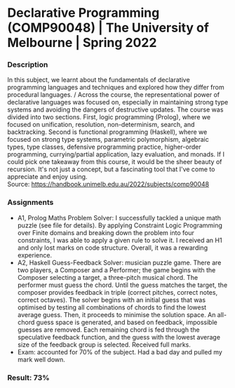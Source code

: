 # Declarative Programming (COMP90048) | The University of Melbourne | Spring 2022

### Description
In this subject, we learnt about the fundamentals of declarative programming languages and techniques and explored how they differ from procedural languages. /
Across the course, the representational power of declarative languages was focused on, especially in maintaining strong type systems and avoiding the dangers of destructive updates.
The course was divided into two sections. First, logic programming (Prolog), where we focused on unification, resolution, non-determinism, search, and backtracking. Second is functional programming (Haskell), where we focused on strong type systems, parametric polymorphism, algebraic types, type classes, defensive programming practice, higher-order programming, currying/partial application, lazy evaluation, and monads.
If I could pick one takeaway from this course, it would be the sheer beauty of recursion. It's not just a concept, but a fascinating tool that I've come to appreciate and enjoy using. \
Source: https://handbook.unimelb.edu.au/2022/subjects/comp90048
### Assignments
- A1, Prolog Maths Problem Solver: I successfully tackled a unique math puzzle (see file for details). By applying Constraint Logic Programming over Finite domains and breaking down the problem into four constraints, I was able to apply a given rule to solve it. I received an H1 and only lost marks on code structure. Overall, it was a rewarding experience.
- A2, Haskell Guess-Feedback Solver: musician puzzle game. There are two players, a Composer and a Performer; the game begins with the Composer selecting a target, a three-pitch musical chord. The performer must guess the chord. Until the guess matches the target, the composer provides feedback in triple (correct pitches, correct notes, correct octaves). The solver begins with an initial guess that was optimised by testing all combinations of chords to find the lowest average guess. Then, it proceeds to minimise the solution space. An all-chord guess space is generated, and based on feedback, impossible guesses are removed. Each remaining chord is fed through the speculative feedback function, and the guess with the lowest average size of the feedback group is selected. Received full marks.
- Exam: accounted for 70% of the subject. Had a bad day and pulled my mark well down.
### Result: 73%
